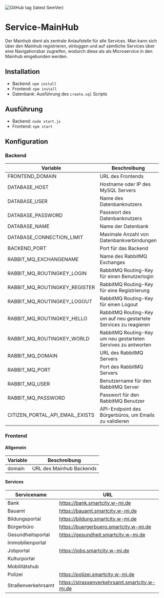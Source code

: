 ![GitHub tag (latest SemVer)](https://shields.herrvergesslich.de/github/v/tag/smartcity-2022/service-mainhub?label=Version)

# Service-MainHub
Der Mainhub dient als zentrale Anlaufstelle für alle Services. Man kann sich über den Mainhub registrieren, einloggen und auf sämtliche Services über eine Navigationsbar zugreifen,
wodurch diese als als Microservice in den Mainhub eingebunden werden.

## Installation
- Backend: `npm install`
- Frontend: `npm install`
- Datenbank: Ausführung des `create.sql` Scripts

## Ausführung
- Backend: `node start.js`
- Frontend: `npm start`

## Konfiguration
### Backend
|Variable|Beschreibung|
|---|---|
|FRONTEND_DOMAIN|URL des Frontends|
|DATABASE_HOST|Hostname oder IP des MySQL Servers|                 
|DATABASE_USER|Name des Datenbanknutzers| 
|DATABASE_PASSWORD|Passwort des Datenbanknutzers|
|DATABASE_NAME|Name der Datenbank|
|DATABASE_CONNECTION_LIMIT|Maximale Anzahl von Datenbankverbindungen|
|BACKEND_PORT|Port für das Backend|
|RABBIT_MQ_EXCHANGENAME|Name des RabbitMQ Exchanges|
|RABBIT_MQ_ROUTINGKEY_LOGIN|RabbitMQ Routing-Key für einen Benutzerlogin|
|RABBIT_MQ_ROUTINGKEY_REGISTER|RabbitMQ Routing-Key für eine Registrierung|
|RABBIT_MQ_ROUTINGKEY_LOGOUT|RabbitMQ Routing-Key für einen Logout|
|RABBIT_MQ_ROUTINGKEY_HELLO|RabbitMQ Routing-Key um auf neu gestartete Services zu reagieren|
|RABBIT_MQ_ROUTINGKEY_WORLD|RabbitMQ Routing-Key um neu gestarteten Servives zu antworten|
|RABBIT_MQ_DOMAIN|URL des RabbitMQ Servers|
|RABBIT_MQ_PORT|Port des RabbitMQ Servers|
|RABBIT_MQ_USER|Benutzername für den RabbitMQ Server|
|RABBIT_MQ_PASSWORD|Passwort für den RabbitMQ Benutzer|
|CITIZEN_PORTAL_API_EMAIL_EXISTS|API-Endpoint des Bürgerbüros, um Emails zu validieren|
### Frontend
#### Allgemein
|Variable|Beschreibung|
|---|---|
|domain|URL des Mainhub Backends|
#### Services
|Servicename|URL|
|---|---|
|Bank|https://bank.smartcity.w-mi.de|
|Bauamt|https://bauamt.smartcity.w-mi.de|
|Bildungsportal|https://bildung.smartcity.w-mi.de|
|Bürgerbüro|https://buergerbuero.smartcity.w-mi.de|
|Gesundheitsportal|https://gesundheit.smartcity.w-mi.de|
|Immobilienportal||
|Jobportal|https://jobs.smartcity.w-mi.de|
|Kulturportal||
|Mobilitätshub||
|Polizei|https://polizei.smartcity.w-mi.de|
|Straßenverkehrsamt|https://strassenverkehrsamt.smartcity.w-mi.de|